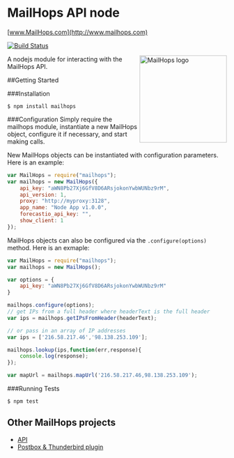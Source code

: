 # MailHops API node
[www.MailHops.com](http://www.mailhops.com)

[![Build Status](https://travis-ci.org/avantassel/mailhops-node.svg)](https://travis-ci.org/avantassel/mailhops-node)

<img src="http://www.mailhops.com/images/logos/mailhops395.png" width="200" alt="MailHops logo" title="MailHops" align="right" />

A nodejs module for interacting with the MailHops API.

##Getting Started

###Installation

```
$ npm install mailhops
```

###Configuration
Simply require the mailhops module, instantiate a new MailHops object, configure it if necessary, and start making calls. 

New MailHops objects can be instantiated with configuration parameters. Here is an example:

```javascript
var MailHops = require("mailhops");
var mailhops = new MailHops({
    api_key: "aWN8Pb27Xj6GfV8D6ARsjokonYwbWUNbz9rM",
    api_version: 1,
    proxy: "http://myproxy:3128",
    app_name: "Node App v1.0.0",
    forecastio_api_key: "",
    show_client: 1
});
```

MailHops objects can also be configured via the ```.configure(options)``` method. Here is an exmaple:

```javascript
var MailHops = require("mailhops");
var mailhops = new MailHops();

var options = {
    api_key: "aWN8Pb27Xj6GfV8D6ARsjokonYwbWUNbz9rM"
}

mailhops.configure(options);
// get IPs from a full header where headerText is the full header
var ips = mailhops.getIPsFromHeader(headerText);

// or pass in an array of IP addresses
var ips = ['216.58.217.46','98.138.253.109'];

mailhops.lookup(ips,function(err,response){
	console.log(response);
});

var mapUrl = mailhops.mapUrl('216.58.217.46,98.138.253.109');

```

###Running Tests
```
$ npm test
```

## Other MailHops projects
- [API](https://github.com/avantassel/mailhops-api)
- [Postbox & Thunderbird plugin](https://github.com/avantassel/mailhops-plugin)